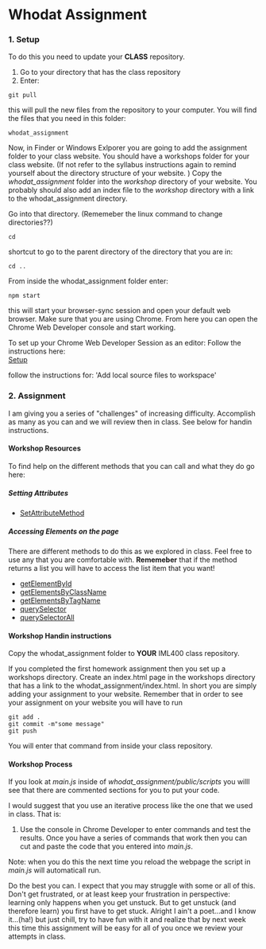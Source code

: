 # Whodat Assignment

### 1. Setup
To do this you need to update your __CLASS__ repository. 
1. Go to your directory that has the class repository  
2. Enter:  

```
git pull

```

this will pull the new files from the repository to your computer. You will find the files that you need in this folder:


```
whodat_assignment
```

Now, in Finder or Windows Exlporer you are going to add the assignment folder to your class website. You should have a workshops folder for your class website. (If not refer to the syllabus instructions again to remind yourself about the directory structure of your website. ) Copy the _whodat\_assignment_ folder into the _workshop_ directory of your website. You probably should also add an index file to the _workshop_ directory with a link to the whodat_assignment directory.

Go into that directory. (Rememeber the linux command to change directories??)

```
cd
```

shortcut to go to the parent directory of the directory that you are in:  

```
cd ..
```

From inside the whodat_assignment folder enter:

```
npm start
```

this will start your browser-sync session and open your default web browser. Make sure that you are using Chrome. From here you can open the Chrome Web Developer console and start working.

To set up your Chrome Web Developer Session as an editor:
Follow the instructions here:  
[Setup](https://developer.chrome.com/devtools/docs/workspaces)

follow the instructions for: 'Add local source files to workspace'


### 2. Assignment
I am giving you a series of "challenges" of increasing difficulty. Accomplish as many as you can and we will review then in class. See below for handin instructions.

#### Workshop Resources
To find help on the different methods that you can call and what they do go here:

##### Setting Attributes
* [SetAttributeMethod](https://developer.mozilla.org/en-US/docs/Web/API/Element/setAttribute)

##### Accessing Elements on the page
There are different methods to do this as we explored in class. Feel free to use any that you are comfortable with. __Rememeber__ that if the method returns a list you will have to access the list item that you want!  

* [getElementById](https://developer.mozilla.org/en-US/docs/Web/API/Document/getElementById)  
* [getElementsByClassName](https://developer.mozilla.org/en-US/docs/Web/API/Document/getElementsByClassName)  
* [getElementsByTagName](https://developer.mozilla.org/en-US/docs/Web/API/Document/getElementsByTagName)  
* [querySelector](https://developer.mozilla.org/en-US/docs/Web/API/Document/querySelector)
* [querySelectorAll](https://developer.mozilla.org/en-US/docs/Web/API/Document/querySelectorAll)



#### Workshop Handin instructions
Copy the whodat_assignment folder to __YOUR__ IML400 class repository.  

If you completed the first homework assignment then you set up a workshops directory. Create an index.html page in the workshops directory that has a link to the whodat\_assignment/index.html. In short you are simply adding your assignment to your website. Remember that in order to see your assignment on your website you will have to run

```
git add .
git commit -m"some message"
git push
```

You will enter that command from inside your class repository.

#### Workshop Process
If you look at _main.js_ inside of _whodat\_assignment/public/scripts_ you willl see that there are commented sections for you to put your code.

I would suggest that you use an iterative process like the one that we used in class. That is:

1. Use the console in Chrome Developer to enter commands and test the results. Once you have a series of commands that work then you can cut and paste the code that you entered into _main.js_.  

Note: when you do this the next time you reload the webpage the script in _main.js_ will automaticall run.  

Do the best you can. I expect that you may struggle with some or all of this. Don't get frustrated, or at least keep your frustration in perspective: learning only happens when you get unstuck. But to get unstuck (and therefore learn) you first have to get stuck. Alright I ain't a poet...and I know it...(ha!) but just chill, try to have fun with it and realize that by next week this time this assignment will be easy for all of you once we review your attempts in class. 


